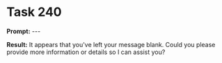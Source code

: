 # Task 240

**Prompt:** ---

**Result:**
It appears that you've left your message blank. Could you please provide more information or details so I can assist you?
